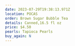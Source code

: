 ```yaml
---
date: 2023-07-29T19:38:13.971Z
location: POCAS
order: Brown Sugar Bubble Tea
details: Canned,16.5 fl oz
price: $4.50
pearls: Tapioca Pearls
buy_again: N
---
```

